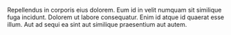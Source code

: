 Repellendus in corporis eius dolorem. Eum id in velit numquam sit similique fuga incidunt. Dolorem ut labore consequatur. Enim id atque id quaerat esse illum. Aut ad sequi ea sint aut similique praesentium aut autem.